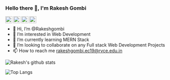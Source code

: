 ### Hello there 👋, I'm Rakesh Gombi

<a href="https://www.linkedin.com/in/rakesh-gombi-8b8412170/">
  <img align="left" alt="Rakesh Gombi's LinkdeIN" width="22px" background-color="#fff" src="https://cdn.jsdelivr.net/npm/simple-icons@v3/icons/linkedin.svg" />
</a>
<a href="https://www.hackerrank.com/rakeshgombi18">
  <img align="left" alt="Rakesh Gombi Hackerrank profile" width="22px" src="https://cdn.jsdelivr.net/npm/simple-icons@3.13.0/icons/hackerrank.svg" />
</a>
<a href="https://www.instagram.com/_.__no.one_.__/">
  <img align="left" alt="Rakesh Gombi's instagram" width="22px" background="white" src="https://cdn.jsdelivr.net/npm/simple-icons@3.13.0/icons/instagram.svg" />
</a>
<a href="https://m.facebook.com/people/Rakesh-Gombi/100007943115024/">
  <img align="left" alt="Rakesh Gombi's Facebook" width="22px" src="https://cdn.jsdelivr.net/npm/simple-icons@3.13.0/icons/facebook.svg" />
</a>
&nbsp;

- 👋 Hi, I’m @Rakeshgombi
- 👀 I’m interested in Web Development
- 🌱 I’m currently learning MERN Stack
- 💞️ I’m looking to collaborate on any Full stack Web Development Projects
- 📫 How to reach me rakeshgombi.ec19@rvce.edu.in

![Rakesh's github stats](https://github-readme-stats.vercel.app/api?username=Rakeshgombi&&show_icons=true&title_color=00FF00&icon_color=00b3ff&text_color=daf7dc&bg_color=191919)

![Top Langs](https://github-readme-stats.vercel.app/api/top-langs/?username=Rakeshgombi&langs_count=8&layout=compact)
